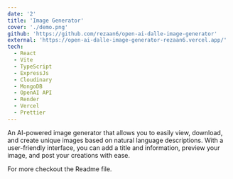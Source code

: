 ```yaml
---
date: '2'
title: 'Image Generator'
cover: './demo.png'
github: 'https://github.com/rezaan6/open-ai-dalle-image-generator'
external: 'https://open-ai-dalle-image-generator-rezaan6.vercel.app/'
tech:
  - React
  - Vite
  - TypeScript
  - ExpressJs
  - Cloudinary
  - MongoDB
  - OpenAI API
  - Render
  - Vercel
  - Prettier
---
```


An AI-powered image generator that allows you to easily view, download, and create unique images based on natural language descriptions. With a user-friendly interface, you can add a title and information, preview your image, and post your creations with ease.

For more checkout the Readme file.
